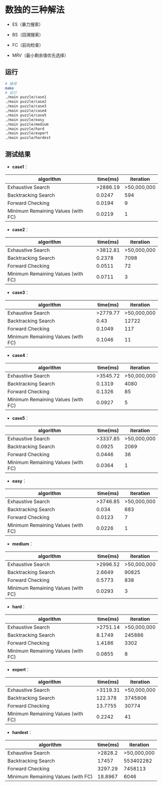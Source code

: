 # 数独的三种解法

- ES（暴力搜索）

- BS（回溯搜索）

- FC（前向检查）

- MRV（最小剩余值优先选择）

## 运行

```bash
# 编译
make
# 运行
./main puzzle/case1
./main puzzle/case2
./main puzzle/case3
./main puzzle/case4
./main puzzle/case5
./main puzzle/easy
./main puzzle/medium
./main puzzle/hard
./main puzzle/expert
./main puzzle/hardest
```

## 测试结果

- **case1**：

| algorithm                          | time(ms)  | iteration    |
| ---------------------------------- | --------- | ------------ |
| Exhaustive Search                  | \>2886.19 | \>50,000,000 |
| Backtracking Search                | 0.0247    | 594          |
| Forward Checking                   | 0.0194    | 9            |
| Minimum Remaining Values (with FC) | 0.0219    | 1            |

- **case2**：

| algorithm                          | time(ms)  | iteration    |
| ---------------------------------- | --------- | ------------ |
| Exhaustive Search                  | \>3812.81 | \>50,000,000 |
| Backtracking Search                | 0.2378 | 7098 |
| Forward Checking                   | 0.0511 | 72 |
| Minimum Remaining Values (with FC) | 0.0711 | 3 |

- **case3**：

| algorithm                          | time(ms)  | iteration    |
| ---------------------------------- | --------- | ------------ |
| Exhaustive Search                  | \>2779.77 | \>50,000,000 |
| Backtracking Search                | 0.43 | 12722 |
| Forward Checking                   | 0.1049 | 117 |
| Minimum Remaining Values (with FC) | 0.1046 | 11 |

- **case4**：

| algorithm                          | time(ms)  | iteration    |
| ---------------------------------- | --------- | ------------ |
| Exhaustive Search                  | \>3545.72 | \>50,000,000 |
| Backtracking Search                | 0.1319 | 4080 |
| Forward Checking                   | 0.1326 | 85 |
| Minimum Remaining Values (with FC) | 0.0927 | 5 |

- **case5**：

| algorithm                          | time(ms)  | iteration    |
| ---------------------------------- | --------- | ------------ |
| Exhaustive Search                  | \>3337.85 | \>50,000,000 |
| Backtracking Search                | 0.0925 | 2069 |
| Forward Checking                   | 0.0446 | 36 |
| Minimum Remaining Values (with FC) | 0.0364 | 1 |

- **easy**：

| algorithm                          | time(ms)  | iteration    |
| ---------------------------------- | --------- | ------------ |
| Exhaustive Search                  | \>3746.85 | \>50,000,000 |
| Backtracking Search                | 0.034 | 683 |
| Forward Checking                   | 0.0123 | 7 |
| Minimum Remaining Values (with FC) | 0.0226 | 1 |

- **medium**：

| algorithm                          | time(ms)  | iteration    |
| ---------------------------------- | --------- | ------------ |
| Exhaustive Search                  | \>2996.52 | \>50,000,000 |
| Backtracking Search                | 2.6649 | 90825 |
| Forward Checking                   | 0.5773 | 838 |
| Minimum Remaining Values (with FC) | 0.0293 | 3 |

- **hard**：

| algorithm                          | time(ms)  | iteration    |
| ---------------------------------- | --------- | ------------ |
| Exhaustive Search                  | \>2751.14 | \>50,000,000 |
| Backtracking Search                | 8.1749 | 245886 |
| Forward Checking                   | 1.4186 | 3302 |
| Minimum Remaining Values (with FC) | 0.0855 | 8 |

- **expert**：

| algorithm                          | time(ms)  | iteration    |
| ---------------------------------- | --------- | ------------ |
| Exhaustive Search                  | \>3119.31 | \>50,000,000 |
| Backtracking Search                | 122.378 | 3745806 |
| Forward Checking                   | 13.7755 | 30774 |
| Minimum Remaining Values (with FC) | 0.2242 | 41 |

- **hardest**：

| algorithm                          | time(ms)  | iteration    |
| ---------------------------------- | --------- | ------------ |
| Exhaustive Search                  | \>2828.2 | \>50,000,000 |
| Backtracking Search                | 17457 | 553402282 |
| Forward Checking                   | 3297.29 | 7458113 |
| Minimum Remaining Values (with FC) | 18.8967 | 6046 |


